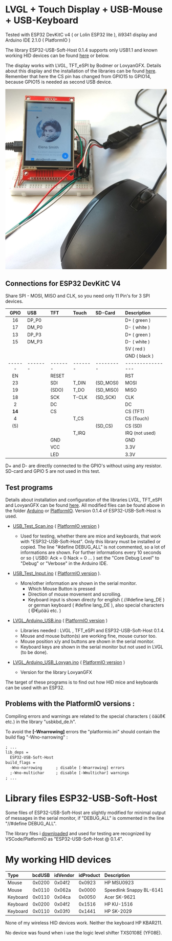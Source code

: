# LVGL + Touch Display + USB-Mouse + USB-Keyboard


Tested with ESP32 DevKitC v4 ( or Lolin ESP32 lite ), ili9341 display and Arduino IDE 2.1.0 ( PlatformIO )

The library ESP32-USB-Soft-Host 0.1.4 supports only USB1.1 and known working HID devices can be found [here](https://github.com/tobozo/ESP32-USB-Soft-Host) or below.

The display works with LVGL, TFT_eSPI by Bodmer or LovyanGFX. Details about this display and the installation of the libraries can be found [here](https://github.com/mboehmerm/Touch-Display-ili9341-320x240). Remember that here the CS pin has changed from GPIO15 to GPIO14, because GPIO15 is needed as second USB device.

![cursor_01.jpg](pictures/cursor_01.jpg)

## Connections for ESP32 DevKitC V4

Share SPI - MOSI, MISO and CLK, so you need only 11 Pin's for 3 SPI devices.

| GPIO | USB   | TFT   | Touch | SD-Card | Description    |
| :--: | :---- | :---- | :---- | :------ | :------------- |
| 16   | DP_P0 |       |       |         | D+  ( green )  |
| 17   | DM_P0 |       |       |         | D-  ( white )  |
| 13   | DP_P3 |       |       |         | D+  ( green )  |
| 15   | DM_P3 |       |       |         | D-  ( white )  |
|      |       |       |       |         | 5V  ( red )    |
|      |       |       |       |         | GND ( black )  |
|------|-------|-------|-------|---------|----------------|
| EN   |       | RESET |       |         | RST            |
| 23   |       | SDI   | T_DIN |(SD_MOSI)| MOSI           |
| 19   |       |(SDO)  | T_DO  |(SD_MISO)| MISO           |
| 18   |       | SCK   | T-CLK |(SD_SCK) | CLK            |
|  2   |       | DC    |       |         | DC             |
|**14**|       | CS    |       |         | CS  (TFT)      |
|  4   |       |       | T_CS  |         | CS  (Touch)    |
| (5)  |       |       |       | (SD_CS) | CS  (SD)       |
|      |       |       | T_IRQ |         | IRQ (not used) |
|      |       | GND   |       |         | GND            |
|      |       | VCC   |       |         | 3.3V           |
|      |       | LED   |       |         | 3.3V           |

D+ and D- are directly connected to the GPIO's without using any resistor. SD-card and GPIO 5 are not used in this test.

## Test programs

Details about installation and configuration of the libraries LVGL, TFT_eSPI and LovyanGFX can be found [here](https://github.com/mboehmerm/Touch-Display-ili9341-320x240). All modified files can be found above in the folder [Arduino](Arduino/) or [PlatformIO](PlatformIO/). Version 0.1.4 of ESP32-USB-Soft-Host is used.

- [USB_Test_Scan.ino](Arduino/USB_Test_Scan) ( [PlatformIO version](PlatformIO/USB_Test_Scan) )
  - Used for testing, whether there are mice and keyboards, that work with "ESP32-USB-Soft-Host". Only this library must be installed or copied. The line "#define DEBUG_ALL" is not commented, so a lot of informations are shown. For further informations every 10 seconds or so ( USB0: Ack = 0 Nack = 0 ... ) set the "Core Debug Level" to "Debug" or "Verbose" in the Arduino IDE.
- [USB_Test_Input.ino](Arduino/USB_Test_Input) ( [PlatformIO version](PlatformIO/USB_Test_Input) ).
  - More/other information are shown in the serial monitor.  
    - Which Mouse Button is pressed
    - Direction of mouse movement and scrolling.
    - Keyboard input is shown directy for english ( //#define lang_DE ) or german keyboard ( #define lang_DE ), also special characters ( @€µöäü etc. )
- [LVGL_Arduino_USB.ino](Arduino/LVGL_Arduino_USB) ( [PlatformIO version](PlatformIO/LVGL_Demo_USB) )
  - Libraries needed : LVGL , TFT_eSPI and ESP32-USB-Soft-Host 0.1.4.
  - Mouse and mouse button(s) are working fine, mouse cursor too.
  - Mouse position x/y and buttons are shown in the serial monitor.
  - Keyboard keys are shown in the serial monitor but not used in LVGL (to be done).

- [LVGL_Arduino_USB_Lovyan.ino](Arduino/LVGL_Arduino_USB_Lovyan) ( [PlatformIO version](PlatformIO/LVGL_Demo_USB_Lovyan) )
  - Version for the library LovyanGFX

The target of these programs is to find out how HID mice and keyboards can be used with an ESP32.

## Problems with the PlatformIO versions :
Compiling errors and warnings are related to the special characters ( öäüß€ etc.) in the library "usbkbd_de.h". 

To avoid the **[-Wnarrowing]** errors the "platformio.ini" should contain the build flag "-Wno-narrowing" :
```
; ...
lib_deps = 
  ESP32-USB-Soft-Host
build_flags =
  -Wno-narrowing      ; disable [-Wnarrowing] errors
  ;-Wno-multichar     ; disable [-Wmultichar] warnings
; ...
```

# Library files ESP32-USB-Soft-Host

Some files of ESP32-USB-Soft-Host are slightly modified for minimal output of messages in the serial monitor, if "DEBUG_ALL" is commented in the line "//#define DEBUG_ALL".

The library files i [downloaded](https://github.com/tobozo/ESP32-USB-Soft-Host) and used for testing are recognized by VSCode/PlatformIO as "ESP32-USB-Soft-Host @ 0.1.4".


# My working HID devices

| Type     | bcdUSB | idVendor |idProduct| Description  |
| :------- | :----: | :-----   | :------ | :----------  |
| Mouse    | 0x0200 | 0x04f2   | 0x0923  | HP MSU0923   |
| Mouse    | 0x0110 | 0x062a   | 0x0000  | Speedlink Snappy BL-6141 |
| Keyboard | 0x0110 | 0x04ca   | 0x0050  | Acer SK-9621 |
| Keyboard | 0x0200 | 0x04f2   | 0x1516  | HP KU-1516   |
| Keyboard | 0x0110 | 0x03f0   | 0x1441  | HP SK-2029   |

None of my wireless HID devices work. Neither the keyboard HP KBAR211.

No device was found when i use the logic level shifter TXS0108E (YF08E). 
